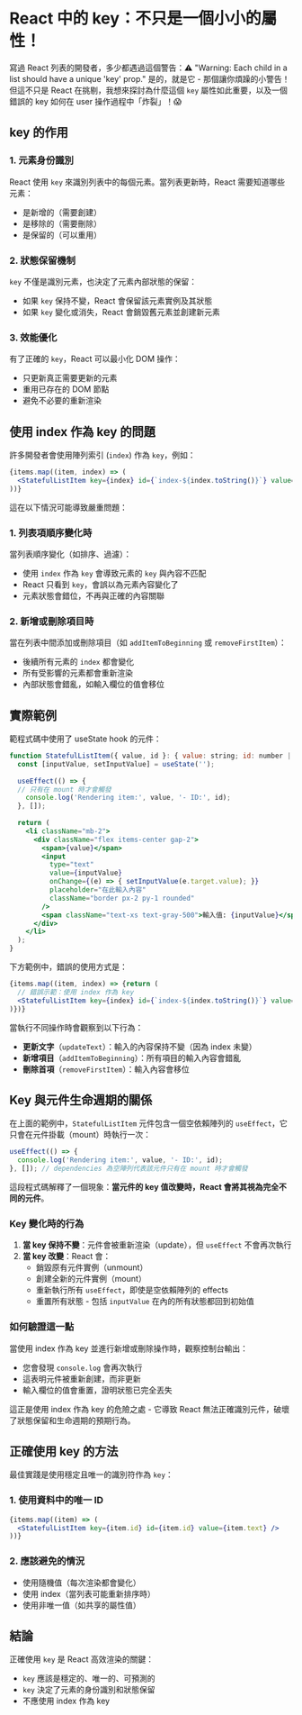 # React 中的 key：不只是一個小小的屬性！

寫過 React 列表的開發者，多少都遇過這個警告：⚠️ "Warning: Each child in a list should have a unique 'key' prop." 是的，就是它 - 那個讓你煩躁的小警告！但這不只是 React 在挑剔，我想來探討為什麼這個 `key` 屬性如此重要，以及一個錯誤的 key 如何在 user 操作過程中「炸裂」！😱

## key 的作用

### 1. 元素身份識別

React 使用 `key` 來識別列表中的每個元素。當列表更新時，React 需要知道哪些元素：
- 是新增的（需要創建）
- 是移除的（需要刪除）
- 是保留的（可以重用）

### 2. 狀態保留機制

`key` 不僅是識別元素，也決定了元素內部狀態的保留：
- 如果 `key` 保持不變，React 會保留該元素實例及其狀態
- 如果 `key` 變化或消失，React 會銷毀舊元素並創建新元素

### 3. 效能優化

有了正確的 `key`，React 可以最小化 DOM 操作：
- 只更新真正需要更新的元素
- 重用已存在的 DOM 節點
- 避免不必要的重新渲染

## 使用 index 作為 key 的問題

許多開發者會使用陣列索引 (`index`) 作為 `key`，例如：

```jsx
{items.map((item, index) => (
  <StatefulListItem key={index} id={`index-${index.toString()}`} value={item.text} />
))}
```

這在以下情況可能導致嚴重問題：

### 1. 列表項順序變化時

當列表順序變化（如排序、過濾）：
- 使用 `index` 作為 `key` 會導致元素的 `key` 與內容不匹配
- React 只看到 `key`，會誤以為元素內容變化了
- 元素狀態會錯位，不再與正確的內容關聯

### 2. 新增或刪除項目時

當在列表中間添加或刪除項目（如 `addItemToBeginning` 或 `removeFirstItem`）：
- 後續所有元素的 `index` 都會變化
- 所有受影響的元素都會重新渲染
- 內部狀態會錯亂，如輸入欄位的值會移位

## 實際範例

範程式碼中使用了 useState hook 的元件：

```jsx
function StatefulListItem({ value, id }: { value: string; id: number | string }) {
  const [inputValue, setInputValue] = useState('');
  
  useEffect(() => {
  // 只有在 mount 時才會觸發
    console.log('Rendering item:', value, '- ID:', id);
  }, []);
  
  return (
    <li className="mb-2">
      <div className="flex items-center gap-2">
        <span>{value}</span>
        <input
          type="text"
          value={inputValue}
          onChange={(e) => { setInputValue(e.target.value); }}
          placeholder="在此輸入內容"
          className="border px-2 py-1 rounded"
        />
        <span className="text-xs text-gray-500">輸入值: {inputValue}</span>
      </div>
    </li>
  );
}
```

下方範例中，錯誤的使用方式是：

```jsx
{items.map((item, index) => {return (
  // 錯誤示範：使用 index 作為 key
  <StatefulListItem key={index} id={`index-${index.toString()}`} value={item.text} />
)})}
```

當執行不同操作時會觀察到以下行為：

- **更新文字**（`updateText`）：輸入的內容保持不變（因為 index 未變）
- **新增項目**（`addItemToBeginning`）：所有項目的輸入內容會錯亂
- **刪除首項**（`removeFirstItem`）：輸入內容會移位

## Key 與元件生命週期的關係

在上面的範例中，`StatefulListItem` 元件包含一個空依賴陣列的 `useEffect`，它只會在元件掛載（mount）時執行一次：

```jsx
useEffect(() => {
  console.log('Rendering item:', value, '- ID:', id);
}, []); // dependencies 為空陣列代表該元件只有在 mount 時才會觸發
```

這段程式碼解釋了一個現象：**當元件的 key 值改變時，React 會將其視為完全不同的元件**。

### Key 變化時的行為

1. **當 key 保持不變**：元件會被重新渲染（update），但 `useEffect` 不會再次執行
2. **當 key 改變**：React 會：
   - 銷毀原有元件實例（unmount）
   - 創建全新的元件實例（mount）
   - 重新執行所有 `useEffect`，即使是空依賴陣列的 effects
   - 重置所有狀態 - 包括 `inputValue` 在內的所有狀態都回到初始值

### 如何驗證這一點

當使用 index 作為 key 並進行新增或刪除操作時，觀察控制台輸出：
- 您會發現 `console.log` 會再次執行
- 這表明元件被重新創建，而非更新
- 輸入欄位的值會重置，證明狀態已完全丟失

這正是使用 index 作為 key 的危險之處 - 它導致 React 無法正確識別元件，破壞了狀態保留和生命週期的預期行為。

## 正確使用 key 的方法

最佳實踐是使用穩定且唯一的識別符作為 `key`：

### 1. 使用資料中的唯一 ID

```jsx
{items.map((item) => (
  <StatefulListItem key={item.id} id={item.id} value={item.text} />
))}
```

### 2. 應該避免的情況

- 使用隨機值（每次渲染都會變化）
- 使用 index（當列表可能重新排序時）
- 使用非唯一值（如共享的屬性值）

## 結論

正確使用 `key` 是 React 高效渲染的關鍵：
- `key` 應該是穩定的、唯一的、可預測的
- `key` 決定了元素的身份識別和狀態保留
- 不應使用 index 作為 key
